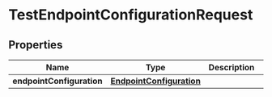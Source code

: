 
# TestEndpointConfigurationRequest

## Properties
Name | Type | Description | Notes
------------ | ------------- | ------------- | -------------
**endpointConfiguration** | [**EndpointConfiguration**](EndpointConfiguration.md) |  |  [optional]



